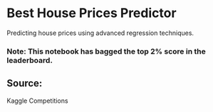 # Best House Prices Predictor
Predicting house prices using advanced regression techniques.

### **Note:** This notebook has bagged the top 2% score in the leaderboard.

## Source:
Kaggle Competitions
